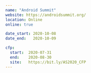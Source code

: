 ```yaml
---
name: "Android Summit"
website: https://androidsummit.org/
location: Online
online: true

date_start: 2020-10-08
date_end:   2020-10-09

cfp:
  start:  2020-07-31
  end:    2020-08-30
  site:   https://bit.ly/AS2020_CFP
---
```

